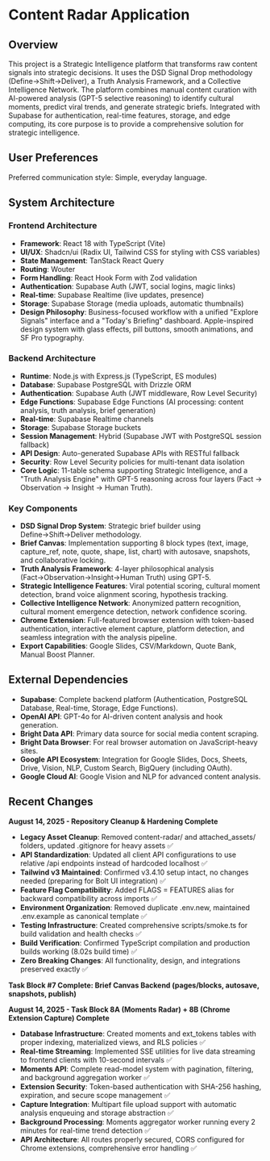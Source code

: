 # Content Radar Application

## Overview
This project is a Strategic Intelligence platform that transforms raw content signals into strategic decisions. It uses the DSD Signal Drop methodology (Define→Shift→Deliver), a Truth Analysis Framework, and a Collective Intelligence Network. The platform combines manual content curation with AI-powered analysis (GPT-5 selective reasoning) to identify cultural moments, predict viral trends, and generate strategic briefs. Integrated with Supabase for authentication, real-time features, storage, and edge computing, its core purpose is to provide a comprehensive solution for strategic intelligence.

## User Preferences
Preferred communication style: Simple, everyday language.

## System Architecture

### Frontend Architecture
- **Framework**: React 18 with TypeScript (Vite)
- **UI/UX**: Shadcn/ui (Radix UI, Tailwind CSS for styling with CSS variables)
- **State Management**: TanStack React Query
- **Routing**: Wouter
- **Form Handling**: React Hook Form with Zod validation
- **Authentication**: Supabase Auth (JWT, social logins, magic links)
- **Real-time**: Supabase Realtime (live updates, presence)
- **Storage**: Supabase Storage (media uploads, automatic thumbnails)
- **Design Philosophy**: Business-focused workflow with a unified "Explore Signals" interface and a "Today's Briefing" dashboard. Apple-inspired design system with glass effects, pill buttons, smooth animations, and SF Pro typography.

### Backend Architecture
- **Runtime**: Node.js with Express.js (TypeScript, ES modules)
- **Database**: Supabase PostgreSQL with Drizzle ORM
- **Authentication**: Supabase Auth (JWT middleware, Row Level Security)
- **Edge Functions**: Supabase Edge Functions (AI processing: content analysis, truth analysis, brief generation)
- **Real-time**: Supabase Realtime channels
- **Storage**: Supabase Storage buckets
- **Session Management**: Hybrid (Supabase JWT with PostgreSQL session fallback)
- **API Design**: Auto-generated Supabase APIs with RESTful fallback
- **Security**: Row Level Security policies for multi-tenant data isolation
- **Core Logic**: 11-table schema supporting Strategic Intelligence, and a "Truth Analysis Engine" with GPT-5 reasoning across four layers (Fact → Observation → Insight → Human Truth).

### Key Components
- **DSD Signal Drop System**: Strategic brief builder using Define→Shift→Deliver methodology.
- **Brief Canvas**: Implementation supporting 8 block types (text, image, capture_ref, note, quote, shape, list, chart) with autosave, snapshots, and collaborative locking.
- **Truth Analysis Framework**: 4-layer philosophical analysis (Fact→Observation→Insight→Human Truth) using GPT-5.
- **Strategic Intelligence Features**: Viral potential scoring, cultural moment detection, brand voice alignment scoring, hypothesis tracking.
- **Collective Intelligence Network**: Anonymized pattern recognition, cultural moment emergence detection, network confidence scoring.
- **Chrome Extension**: Full-featured browser extension with token-based authentication, interactive element capture, platform detection, and seamless integration with the analysis pipeline.
- **Export Capabilities**: Google Slides, CSV/Markdown, Quote Bank, Manual Boost Planner.

## External Dependencies

- **Supabase**: Complete backend platform (Authentication, PostgreSQL Database, Real-time, Storage, Edge Functions).
- **OpenAI API**: GPT-4o for AI-driven content analysis and hook generation.
- **Bright Data API**: Primary data source for social media content scraping.
- **Bright Data Browser**: For real browser automation on JavaScript-heavy sites.
- **Google API Ecosystem**: Integration for Google Slides, Docs, Sheets, Drive, Vision, NLP, Custom Search, BigQuery (including OAuth).
- **Google Cloud AI**: Google Vision and NLP for advanced content analysis.

## Recent Changes

**August 14, 2025 - Repository Cleanup & Hardening Complete**
- **Legacy Asset Cleanup**: Removed content-radar/ and attached_assets/ folders, updated .gitignore for heavy assets ✅
- **API Standardization**: Updated all client API configurations to use relative /api endpoints instead of hardcoded localhost ✅
- **Tailwind v3 Maintained**: Confirmed v3.4.10 setup intact, no changes needed (preparing for Bolt UI integration) ✅
- **Feature Flag Compatibility**: Added FLAGS = FEATURES alias for backward compatibility across imports ✅
- **Environment Organization**: Removed duplicate .env.new, maintained .env.example as canonical template ✅
- **Testing Infrastructure**: Created comprehensive scripts/smoke.ts for build validation and health checks ✅
- **Build Verification**: Confirmed TypeScript compilation and production builds working (8.02s build time) ✅
- **Zero Breaking Changes**: All functionality, design, and integrations preserved exactly ✅

**Task Block #7 Complete: Brief Canvas Backend (pages/blocks, autosave, snapshots, publish)**

**August 14, 2025 - Task Block 8A (Moments Radar) + 8B (Chrome Extension Capture) Complete**
- **Database Infrastructure**: Created moments and ext_tokens tables with proper indexing, materialized views, and RLS policies ✅
- **Real-time Streaming**: Implemented SSE utilities for live data streaming to frontend clients with 10-second intervals ✅
- **Moments API**: Complete read-model system with pagination, filtering, and background aggregation worker ✅  
- **Extension Security**: Token-based authentication with SHA-256 hashing, expiration, and secure scope management ✅
- **Capture Integration**: Multipart file upload support with automatic analysis enqueuing and storage abstraction ✅
- **Background Processing**: Moments aggregator worker running every 2 minutes for real-time trend detection ✅
- **API Architecture**: All routes properly secured, CORS configured for Chrome extensions, comprehensive error handling ✅